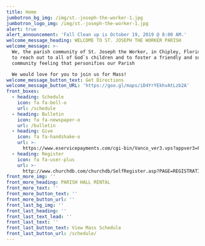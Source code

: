 ```yaml
---
title: Home
jumbotron_bg_img: /img/st.-joseph-the-worker-1.jpg
jumbotron_logo_img: /img/st.-joseph-the-worker-1.jpg
alert: true
alert_announcement: 'Fall Clean up is October 19, 2019 @ 8:00 AM.'
welcome_message_heading: WELCOME TO ST. JOSEPH THE WORKER PARISH
welcome_message: >-
  We, the parish community of St. Joseph the Worker, in Chipley, Florida, seek
  to reach out to all of God`s children and to foster a friendly and supportive
  community feeling that personifies our Parish

  We would love for you to join us for Mass!
welcome_message_button_text: Get Directions
welcome_message_button_URL: 'https://goo.gl/maps/iD4YrYEkhvAtLzb2A'
front_boxes:
  - heading: Schedule
    icon: fa fa-bell-o
    url: /schedule
  - heading: Bulletin
    icon: fa fa-newspaper-o
    url: /bulletin
  - heading: Give
    icon: fa fa-handshake-o
    url: >-
      https://www.eservicepayments.com/cgi-bin/Vanco_ver3.vps?appver3=Fi1giPL8kwX_Oe1AO50jRpD4Ri1ipMz8SjtO-fInVtuhjXsUKRLlmI4vCU4-rZZZ2EvVVAEjqawDomKT1pbouYCLiHsYNviTLNfVAvw7pMg=&ver=3
  - heading: Register
    icon: fa fa-user-plus
    url: >-
      http://www.churchdb.com/churchdb/SelfRegister.asp?PAGE=REGISTRATION_PAGE&iOrgzKey=77&ddlSite=582
front_more_img: ''
front_more_heading: PARISH HALL RENTAL
front_more_text: ''
front_more_button_text: ''
front_more_button_url: ''
front_last_bg_img: ''
front_last_heading: ''
front_last_text_lead: ''
front_last_text: ''
front_last_button_text: View Mass Schedule
front_last_button_url: /schedule/
---
```


